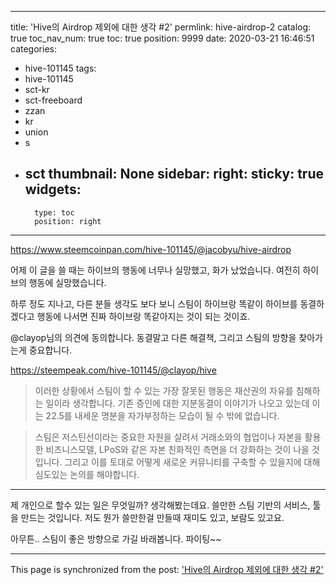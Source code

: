 
---
title: 'Hive의 Airdrop 제외에 대한 생각 #2'
permlink: hive-airdrop-2
catalog: true
toc_nav_num: true
toc: true
position: 9999
date: 2020-03-21 16:46:51
categories:
- hive-101145
tags:
- hive-101145
- sct-kr
- sct-freeboard
- zzan
- kr
- union
- s
- sct
thumbnail: None
sidebar:
    right:
        sticky: true
widgets:
    -
        type: toc
        position: right
---


https://www.steemcoinpan.com/hive-101145/@jacobyu/hive-airdrop

어제 이 글을 쓸 때는 하이브의 행동에 너무나 실망했고, 화가 났었습니다. 여전히 하이브의 행동에 실망했습니다.

하루 정도 지나고, 다른 분들 생각도 보다 보니 스팀이 하이브랑 똑같이 하이브를 동결하겠다고 행동에 나서면 진짜 하이브랑 똑같아지는 것이 되는 것이죠. 

@clayop님의 의견에 동의합니다. 동결말고 다른 해결책, 그리고 스팀의 방향을 찾아가는게 중요합니다.

 https://steempeak.com/hive-101145/@clayop/hive

> 이러한 상황에서 스팀이 할 수 있는 가장 잘못된 행동은 재산권의 자유를 침해하는 일이라 생각합니다. 기존 증인에 대한 지분동결이 이야기가 나오고 있는데 이는 22.5를 내세운 명분을 자가부정하는 모습이 될 수 밖에 없습니다. 

> 스팀은 저스틴선이라는 중요한 자원을 살려서 거래소와의 협업이나 자본을 활용한 비즈니스모델, LPoS와 같은 자본 친화적인 측면을 더 강화하는 것이 나을 것입니다. 그리고 이를 토대로 어떻게 새로운 커뮤니티를 구축할 수 있을지에 대해 심도있는 논의를 해야합니다. 


---

제 개인으로 할수 있는 일은 무엇일까? 생각해봤는데요. 쓸만한 스팀 기반의 서비스, 툴을 만드는 것입니다. 저도 뭔가 쓸만한걸 만들때 재미도 있고, 보람도 있고요.

아무튼.. 스팀이 좋은 방향으로 가길 바래봅니다. 파이팅~~

- - -

This page is synchronized from the post: ['Hive의 Airdrop 제외에 대한 생각 #2'](https://steemit.com/@jacobyu/hive-airdrop-2)
